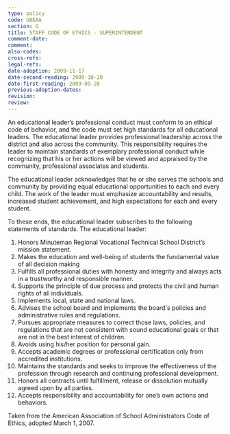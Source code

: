 ```yaml
---
type: policy
code: GBEAA
section: G
title: STAFF CODE OF ETHICS - SUPERINTENDENT
comment-date:
comment:
also-codes:
cross-refs:
legal-refs:
date-adoption: 2009-11-17
date-second-reading: 2009-10-20
date-first-reading: 2009-09-20
previous-adoption-dates: 
revision: 
review: 
---
```


An educational leader’s professional conduct must conform to an ethical code of behavior, and the code must set high standards for all educational leaders. The educational leader provides professional leadership across the district and also across the community. This responsibility requires the leader to maintain standards of exemplary professional conduct while recognizing that his or her actions will be viewed and appraised by the community, professional associates and students. 

The educational leader acknowledges that he or she serves the schools and community by providing equal educational opportunities to each and every child. The work of the leader must emphasize accountability and results, increased student achievement, and high expectations for each and every student. 

To these ends, the educational leader subscribes to the following statements of standards. The educational leader: 

1. Honors Minuteman Regional Vocational Technical School District’s mission statement.
2. Makes the education and well-being of students the fundamental value of all decision making 
3. Fulfills all professional duties with honesty and integrity and always acts in a trustworthy and responsible manner. 
4. Supports the principle of due process and protects the civil and human rights of all individuals. 
5. Implements local, state and national laws. 
6. Advises the school board and implements the board's policies and administrative rules and regulations. 
7. Pursues appropriate measures to correct those laws, policies, and regulations that are not consistent with sound educational goals or that are not in the best interest of children. 
8. Avoids using his/her position for personal gain. 
9. Accepts academic degrees or professional certification only from accredited institutions. 
10. Maintains the standards and seeks to improve the effectiveness of the profession through research and continuing professional development. 
11. Honors all contracts until fulfillment, release or dissolution mutually agreed upon by all parties. 
12.  Accepts responsibility and accountability for one’s own actions and behaviors. 

Taken from the American Association of School Administrators Code of Ethics, adopted  March 1, 2007.
